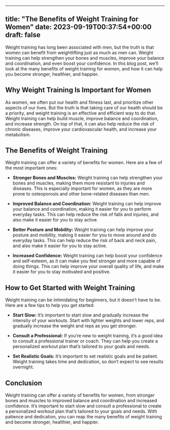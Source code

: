 
---
title: "The Benefits of Weight Training for Women"
date: 2023-09-19T00:37:54+00:00
draft: false
---

Weight training has long been associated with men, but the truth is that women can benefit from weightlifting just as much as men can. Weight training can help strengthen your bones and muscles, improve your balance and coordination, and even boost your confidence. In this blog post, we’ll look at the many benefits of weight training for women, and how it can help you become stronger, healthier, and happier. 

## Why Weight Training Is Important for Women 
As women, we often put our health and fitness last, and prioritize other aspects of our lives. But the truth is that taking care of our health should be a priority, and weight training is an effective and efficient way to do that. Weight training can help build muscle, improve balance and coordination, and increase strength. On top of that, it can also help reduce the risk of chronic diseases, improve your cardiovascular health, and increase your metabolism. 

## The Benefits of Weight Training 
Weight training can offer a variety of benefits for women. Here are a few of the most important ones: 

* **Stronger Bones and Muscles:** Weight training can help strengthen your bones and muscles, making them more resistant to injuries and diseases. This is especially important for women, as they are more prone to osteoporosis and other bone-related diseases than men. 

* **Improved Balance and Coordination:** Weight training can help improve your balance and coordination, making it easier for you to perform everyday tasks. This can help reduce the risk of falls and injuries, and also make it easier for you to stay active. 

* **Better Posture and Mobility:** Weight training can help improve your posture and mobility, making it easier for you to move around and do everyday tasks. This can help reduce the risk of back and neck pain, and also make it easier for you to stay active. 

* **Increased Confidence:** Weight training can help boost your confidence and self-esteem, as it can make you feel stronger and more capable of doing things. This can help improve your overall quality of life, and make it easier for you to stay motivated and positive. 

## How to Get Started with Weight Training 
Weight training can be intimidating for beginners, but it doesn’t have to be. Here are a few tips to help you get started: 

* **Start Slow:** It’s important to start slow and gradually increase the intensity of your workouts. Start with lighter weights and lower reps, and gradually increase the weight and reps as you get stronger. 

* **Consult a Professional:** If you’re new to weight training, it’s a good idea to consult a professional trainer or coach. They can help you create a personalized workout plan that’s tailored to your goals and needs. 

* **Set Realistic Goals:** It’s important to set realistic goals and be patient. Weight training takes time and dedication, so don’t expect to see results overnight. 

## Conclusion 
Weight training can offer a variety of benefits for women, from stronger bones and muscles to improved balance and coordination and increased confidence. It’s important to start slow and consult a professional to create a personalized workout plan that’s tailored to your goals and needs. With patience and dedication, you can reap the many benefits of weight training and become stronger, healthier, and happier.